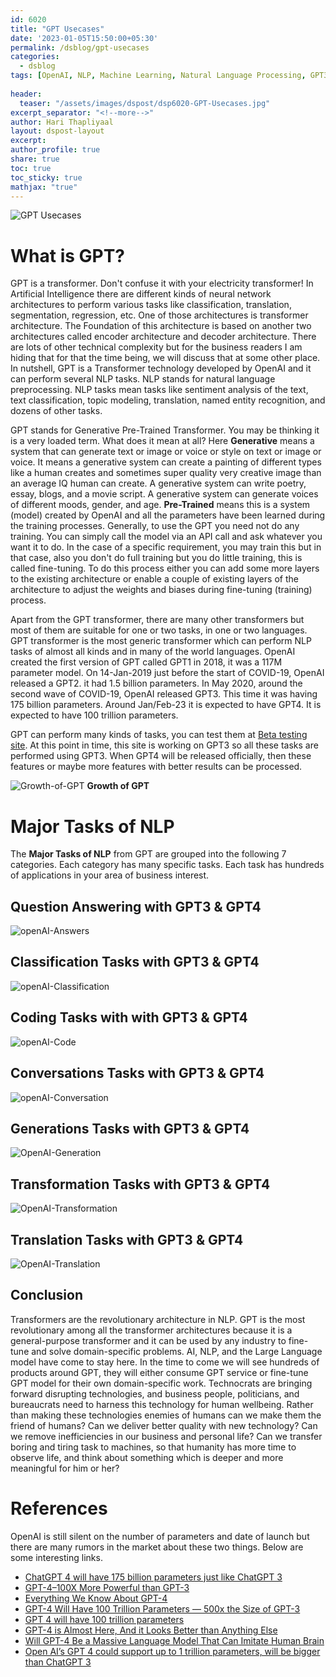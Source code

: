 ```yaml
--- 
id: 6020       
title: "GPT Usecases"   
date: '2023-01-05T15:50:00+05:30'   
permalink: /dsblog/gpt-usecases 
categories:
  - dsblog
tags: [OpenAI, NLP, Machine Learning, Natural Language Processing, GPT3]   
   
header:   
  teaser: "/assets/images/dspost/dsp6020-GPT-Usecases.jpg"   
excerpt_separator: "<!--more-->"   
author: Hari Thapliyaal   
layout: dspost-layout   
excerpt:   
author_profile: true   
share: true   
toc: true   
toc_sticky: true 
mathjax: "true"
--- 
```


   
![GPT Usecases](/assets/images/dspost/dsp6020-GPT-Usecases.jpg)   

# What is GPT?   

GPT is a transformer. Don't confuse it with your electricity transformer! In Artificial Intelligence there are different kinds of neural network architectures to perform various tasks like classification, translation, segmentation, regression, etc. One of those architectures is transformer architecture. The Foundation of this architecture is based on another two architectures called encoder architecture and decoder architecture. There are lots of other technical complexity but for the business readers I am hiding that for that the time being, we will discuss that at some other place. In nutshell, GPT is a Transformer technology developed by OpenAI and it can perform several NLP tasks. NLP stands for natural language preprocessing. NLP tasks mean tasks like sentiment analysis of the text, text classification, topic modeling, translation, named entity recognition, and dozens of other tasks.

GPT stands for Generative Pre-Trained Transformer. You may be thinking it is a very loaded term. What does it mean at all? Here **Generative** means a system that can generate text or image or voice or style on text or image or voice. It means a generative system can create a painting of different types like a human creates and sometimes super quality very creative image than an average IQ human can create. A generative system can write poetry, essay, blogs, and a movie script. A generative system can generate voices of different moods, gender, and age. **Pre-Trained** means this is a system (model) created by OpenAI and all the parameters have been learned during the training processes. Generally, to use the GPT you need not do any training. You can simply call the model via an API call and ask whatever you want it to do. In the case of a specific requirement, you may train this but in that case, also you don't do full training but you do little training, this is called fine-tuning. To do this process either you can add some more layers to the existing architecture or enable a couple of existing layers of the architecture to adjust the weights and biases during fine-tuning (training) process.     

Apart from the GPT transformer, there are many other transformers but most of them are suitable for one or two tasks, in one or two languages. GPT transformer is the most generic transformer which can perform NLP tasks of almost all kinds and in many of the world languages. OpenAI created the first version of GPT called GPT1 in 2018, it was a 117M parameter model. On 14-Jan-2019 just before the start of COVID-19, OpenAI released a GPT2. it had 1.5 billion parameters. In May 2020, around the second wave of COVID-19, OpenAI released GPT3. This time it was having 175 billion parameters. Around Jan/Feb-23 it is expected to have GPT4. It is expected to have 100 trillion parameters.
   
GPT can perform many kinds of tasks, you can test them at [Beta testing site](https://beta.openai.com). At this point in time, this site is working on GPT3 so all these tasks are performed using GPT3. When GPT4 will be released officially, then these features or maybe more features with better results can be processed.
 
![Growth-of-GPT](/assets/images/dspost/gpt/Growth-of-GPT.png)
**Growth of GPT**

# Major Tasks of NLP 
The **Major Tasks of NLP** from GPT are grouped into the following 7 categories. Each category has many specific tasks. Each task has hundreds of applications in your area of business interest.

## Question Answering with GPT3 & GPT4
![openAI-Answers](/assets/images/dspost/gpt/openAI-Answers.png)

## Classification Tasks with GPT3 & GPT4
![openAI-Classification](/assets/images/dspost/gpt/openAI-Classification.png)

## Coding Tasks with with GPT3 & GPT4
![openAI-Code](/assets/images/dspost/gpt/openAI-Code.png)

## Conversations Tasks with GPT3 & GPT4
![openAI-Conversation](/assets/images/dspost/gpt/openAI-Conversation.png)

## Generations Tasks with GPT3 & GPT4
![OpenAI-Generation](/assets/images/dspost/gpt/OpenAI-Generation.jpg)

## Transformation Tasks with GPT3 & GPT4
![OpenAI-Transformation](/assets/images/dspost/gpt/OpenAI-Transformation.png)

## Translation Tasks with GPT3 & GPT4
![OpenAI-Translation](/assets/images/dspost/gpt/OpenAI-Translation.png)

## Conclusion
Transformers are the revolutionary architecture in NLP. GPT is the most revolutionary among all the transformer architectures because it is a general-purpose transformer and it can be used by any industry to fine-tune and solve domain-specific problems. AI, NLP, and the Large Language model have come to stay here. In the time to come we will see hundreds of products around GPT, they will either consume GPT service or fine-tune GPT model for their own domain-specific work. Technocrats are bringing forward disrupting technologies, and business people, politicians, and bureaucrats need to harness this technology for human wellbeing. Rather than making these technologies enemies of humans can we make them the friend of humans? Can we deliver better quality with new technology? Can we remove inefficiencies in our business and personal life? Can we transfer boring and tiring task to machines, so that humanity has more time to observe life, and think about something which is deeper and more meaningful for him or her?

# References
OpenAI is still silent on the number of parameters and date of launch but there are many rumors in the market about these two things. Below are some interesting links.

- [ChatGPT 4 will have 175 billion parameters just like ChatGPT 3](https://indianexpress.com/article/technology/tech-news-technology/chatgpt-4-release-features-specifications-parameters-8344149/#:~:text=ChatGPT%204%20parameters&text=According%20to%20the%20response%2C%20ChatGPT,just%20like%20the%20ChatGPT%203.
)
- [GPT-4–100X More Powerful than GPT-3](https://medium.com/geekculture/gpt-4-100x-more-powerful-than-gpt-3-38c57f51e4e3)
- [Everything We Know About GPT-4](https://www.datacamp.com/blog/what-we-know-gpt4)
- [GPT-4 Will Have 100 Trillion Parameters — 500x the Size of GPT-3](https://towardsdatascience.com/gpt-4-will-have-100-trillion-parameters-500x-the-size-of-gpt-3-582b98d82253)
- [GPT 4 will have 100 trillion parameters](https://www.reddit.com/r/singularity/comments/pczhhn/gpt_4_will_have_100_trillion_parameters/)
- [GPT-4 is Almost Here, And it Looks Better than Anything Else](https://analyticsindiamag.com/gpt-4-is-almost-here-and-it-looks-better-than-anything-else/)
- [Will GPT-4 Be a Massive Language Model That Can Imitate Human Brain](https://www.analyticsinsight.net/will-gpt-4-be-a-massive-language-model-that-can-imitate-human-brain/)
- [Open AI’s GPT 4 could support up to 1 trillion parameters, will be bigger than ChatGPT 3](https://indianexpress.com/article/technology/tech-news-technology/chatgpt-4-release-features-specifications-parameters-8344149/)





